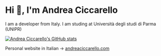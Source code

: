 # Hi 👋, I'm Andrea Ciccarello
I am a developer from Italy. I am studing at Università degli studi di Parma (UNIPR) 

[![Andrea Ciccarello's GitHub stats](https://github-readme-stats.vercel.app/api/top-langs?username=andreacicca&hide=html,scss,stylus,blade,jupyter%20notebook,typescript&theme=algolia&show_icons=true)](https://github.com/andreacicca)

Personal website in Italian -> [andreaciccarello.com](https://andreaciccarello.com)
